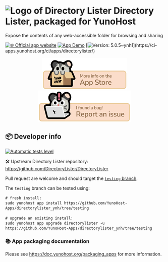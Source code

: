 <!--
N.B.: This README was automatically generated by <https://github.com/YunoHost/apps_tools/blob/main/readme_generator>
It shall NOT be edited by hand.
-->

<h1>
  <img src="https://raw.githubusercontent.com/YunoHost/apps/main/logos/directorylister.png" width="32px" alt="Logo of Directory Lister">
  Directory Lister, packaged for YunoHost
</h1>

Expose the contents of any web-accessible folder for browsing and sharing

[![🌐 Official app website](https://img.shields.io/badge/Official_app_website-darkgreen?style=for-the-badge)](https://www.directorylister.com/)
[![App Demo](https://img.shields.io/badge/App_Demo-blue?style=for-the-badge)](https://demo.directorylister.com/)
[![Version: 5.0.5~ynh1](https://img.shields.io/badge/Version-5.0.5~ynh1-rgba(0,150,0,1)?style=for-the-badge)](https://ci-apps.yunohost.org/ci/apps/directorylister/)

<div align="center">
<a href="https://apps.yunohost.org/app/directorylister"><img height="100px" src="https://github.com/YunoHost/yunohost-artwork/raw/refs/heads/main/badges/neopossum-badges/badge_more_info_on_the_appstore.svg"/></a>
<a href="https://github.com/YunoHost-Apps/directorylister_ynh/issues"><img height="100px" src="https://github.com/YunoHost/yunohost-artwork/raw/refs/heads/main/badges/neopossum-badges/badge_report_an_issue.svg"/></a>
</div>

## 📦 Developer info

[![Automatic tests level](https://apps.yunohost.org/badge/cilevel/directorylister)](https://ci-apps.yunohost.org/ci/apps/directorylister/)

🛠️ Upstream Directory Lister repository: <https://github.com/DirectoryLister/DirectoryLister>

Pull request are welcome and should target the [`testing` branch](https://github.com/YunoHost-Apps/directorylister_ynh/tree/testing).

The `testing` branch can be tested using:
```
# fresh install:
sudo yunohost app install https://github.com/YunoHost-Apps/directorylister_ynh/tree/testing

# upgrade an existing install:
sudo yunohost app upgrade directorylister -u https://github.com/YunoHost-Apps/directorylister_ynh/tree/testing
```

### 📚 App packaging documentation

Please see <https://doc.yunohost.org/packaging_apps> for more information.